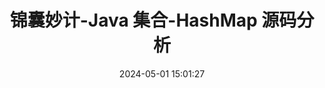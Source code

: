 ---
title: 锦囊妙计-Java 集合-HashMap 源码分析
date: 2024-05-01 15:01:27
tags: 
  - Java 
categories: 
  - Interview
password: zzy   
message: 会员文档
---